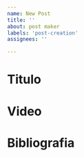 ```yaml
---
name: New Post
title: ''
about: post maker
labels: 'post-creation'
assignees: ''

---
```


# Titulo


# Video


# Bibliografia
